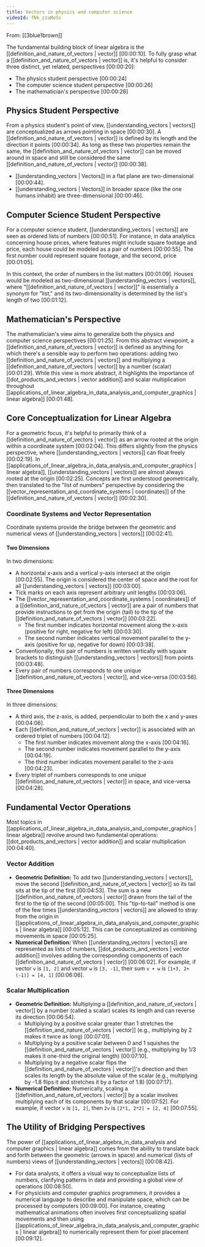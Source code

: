 ```yaml
---
title: Vectors in physics and computer science
videoId: fNk_zzaMoSs
---
```


From: [[3blue1brown]] <br/> 

The fundamental building block of linear algebra is the [[definition_and_nature_of_vectors | vector]] <a class="yt-timestamp" data-t="00:00:10">[00:00:10]</a>. To fully grasp what a [[definition_and_nature_of_vectors | vector]] is, it's helpful to consider three distinct, yet related, perspectives <a class="yt-timestamp" data-t="00:00:20">[00:00:20]</a>:

*   The physics student perspective <a class="yt-timestamp" data-t="00:00:24">[00:00:24]</a>
*   The computer science student perspective <a class="yt-timestamp" data-t="00:00:26">[00:00:26]</a>
*   The mathematician's perspective <a class="yt-timestamp" data-t="00:00:26">[00:00:26]</a>

## Physics Student Perspective

From a physics student's point of view, [[understanding_vectors | vectors]] are conceptualized as arrows pointing in space <a class="yt-timestamp" data-t="00:00:30">[00:00:30]</a>. A [[definition_and_nature_of_vectors | vector]] is defined by its length and the direction it points <a class="yt-timestamp" data-t="00:00:34">[00:00:34]</a>. As long as these two properties remain the same, the [[definition_and_nature_of_vectors | vector]] can be moved around in space and still be considered the same [[definition_and_nature_of_vectors | vector]] <a class="yt-timestamp" data-t="00:00:38">[00:00:38]</a>.

*   [[understanding_vectors | Vectors]] in a flat plane are two-dimensional <a class="yt-timestamp" data-t="00:00:44">[00:00:44]</a>.
*   [[understanding_vectors | Vectors]] in broader space (like the one humans inhabit) are three-dimensional <a class="yt-timestamp" data-t="00:00:46">[00:00:46]</a>.

## Computer Science Student Perspective

For a computer science student, [[understanding_vectors | vectors]] are seen as ordered lists of numbers <a class="yt-timestamp" data-t="00:00:51">[00:00:51]</a>. For instance, in data analytics concerning house prices, where features might include square footage and price, each house could be modeled as a pair of numbers <a class="yt-timestamp" data-t="00:00:55">[00:00:55]</a>. The first number could represent square footage, and the second, price <a class="yt-timestamp" data-t="00:01:05">[00:01:05]</a>.

In this context, the order of numbers in the list matters <a class="yt-timestamp" data-t="00:01:09">[00:01:09]</a>. Houses would be modeled as two-dimensional [[understanding_vectors | vectors]], where "[[definition_and_nature_of_vectors | vector]]" is essentially a synonym for "list," and its two-dimensionality is determined by the list's length of two <a class="yt-timestamp" data-t="00:01:12">[00:01:12]</a>.

## Mathematician's Perspective

The mathematician's view aims to generalize both the physics and computer science perspectives <a class="yt-timestamp" data-t="00:01:25">[00:01:25]</a>. From this abstract viewpoint, a [[definition_and_nature_of_vectors | vector]] is defined as anything for which there's a sensible way to perform two operations: adding two [[definition_and_nature_of_vectors | vectors]] and multiplying a [[definition_and_nature_of_vectors | vector]] by a number (scalar) <a class="yt-timestamp" data-t="00:01:29">[00:01:29]</a>. While this view is more abstract, it highlights the importance of [[dot_products_and_vectors | vector addition]] and scalar multiplication throughout [[applications_of_linear_algebra_in_data_analysis_and_computer_graphics | linear algebra]] <a class="yt-timestamp" data-t="00:01:48">[00:01:48]</a>.

## Core Conceptualization for Linear Algebra

For a geometric focus, it's helpful to primarily think of a [[definition_and_nature_of_vectors | vector]] as an arrow rooted at the origin within a coordinate system <a class="yt-timestamp" data-t="00:02:04">[00:02:04]</a>. This differs slightly from the physics perspective, where [[understanding_vectors | vectors]] can float freely <a class="yt-timestamp" data-t="00:02:19">[00:02:19]</a>. In [[applications_of_linear_algebra_in_data_analysis_and_computer_graphics | linear algebra]], [[understanding_vectors | vectors]] are almost always rooted at the origin <a class="yt-timestamp" data-t="00:02:25">[00:02:25]</a>. Concepts are first understood geometrically, then translated to the "list of numbers" perspective by considering the [[vector_representation_and_coordinate_systems | coordinates]] of the [[definition_and_nature_of_vectors | vector]] <a class="yt-timestamp" data-t="00:02:30">[00:02:30]</a>.

### Coordinate Systems and Vector Representation

Coordinate systems provide the bridge between the geometric and numerical views of [[understanding_vectors | vectors]] <a class="yt-timestamp" data-t="00:02:41">[00:02:41]</a>.

#### Two Dimensions

In two dimensions:
*   A horizontal x-axis and a vertical y-axis intersect at the origin <a class="yt-timestamp" data-t="00:02:55">[00:02:55]</a>. The origin is considered the center of space and the root for all [[understanding_vectors | vectors]] <a class="yt-timestamp" data-t="00:03:00">[00:03:00]</a>.
*   Tick marks on each axis represent arbitrary unit lengths <a class="yt-timestamp" data-t="00:03:06">[00:03:06]</a>.
*   The [[vector_representation_and_coordinate_systems | coordinates]] of a [[definition_and_nature_of_vectors | vector]] are a pair of numbers that provide instructions to get from the origin (tail) to the tip of the [[definition_and_nature_of_vectors | vector]] <a class="yt-timestamp" data-t="00:03:22">[00:03:22]</a>.
    *   The first number indicates horizontal movement along the x-axis (positive for right, negative for left) <a class="yt-timestamp" data-t="00:03:30">[00:03:30]</a>.
    *   The second number indicates vertical movement parallel to the y-axis (positive for up, negative for down) <a class="yt-timestamp" data-t="00:03:38">[00:03:38]</a>.
*   Conventionally, this pair of numbers is written vertically with square brackets to distinguish [[understanding_vectors | vectors]] from points <a class="yt-timestamp" data-t="00:03:48">[00:03:48]</a>.
*   Every pair of numbers corresponds to one unique [[definition_and_nature_of_vectors | vector]], and vice-versa <a class="yt-timestamp" data-t="00:03:56">[00:03:56]</a>.

#### Three Dimensions

In three dimensions:
*   A third axis, the z-axis, is added, perpendicular to both the x and y-axes <a class="yt-timestamp" data-t="00:04:06">[00:04:06]</a>.
*   Each [[definition_and_nature_of_vectors | vector]] is associated with an ordered triplet of numbers <a class="yt-timestamp" data-t="00:04:12">[00:04:12]</a>.
    *   The first number indicates movement along the x-axis <a class="yt-timestamp" data-t="00:04:16">[00:04:16]</a>.
    *   The second number indicates movement parallel to the y-axis <a class="yt-timestamp" data-t="00:04:19">[00:04:19]</a>.
    *   The third number indicates movement parallel to the z-axis <a class="yt-timestamp" data-t="00:04:23">[00:04:23]</a>.
*   Every triplet of numbers corresponds to one unique [[definition_and_nature_of_vectors | vector]] in space, and vice-versa <a class="yt-timestamp" data-t="00:04:28">[00:04:28]</a>.

## Fundamental Vector Operations

Most topics in [[applications_of_linear_algebra_in_data_analysis_and_computer_graphics | linear algebra]] revolve around two fundamental operations: [[dot_products_and_vectors | vector addition]] and scalar multiplication <a class="yt-timestamp" data-t="00:04:40">[00:04:40]</a>.

### Vector Addition

*   **Geometric Definition:** To add two [[understanding_vectors | vectors]], move the second [[definition_and_nature_of_vectors | vector]] so its tail sits at the tip of the first <a class="yt-timestamp" data-t="00:04:53">[00:04:53]</a>. The sum is a new [[definition_and_nature_of_vectors | vector]] drawn from the tail of the first to the tip of the second <a class="yt-timestamp" data-t="00:05:00">[00:05:00]</a>. This "tip-to-tail" method is one of the few times [[understanding_vectors | vectors]] are allowed to stray from the origin in [[applications_of_linear_algebra_in_data_analysis_and_computer_graphics | linear algebra]] <a class="yt-timestamp" data-t="00:05:12">[00:05:12]</a>. This can be conceptualized as combining movements in space <a class="yt-timestamp" data-t="00:05:25">[00:05:25]</a>.
*   **Numerical Definition:** When [[understanding_vectors | vectors]] are represented as lists of numbers, [[dot_products_and_vectors | vector addition]] involves adding the corresponding components of each [[definition_and_nature_of_vectors | vector]] <a class="yt-timestamp" data-t="00:06:02">[00:06:02]</a>. For example, if vector `v` is `[1, 2]` and vector `w` is `[3, -1]`, their sum `v + w` is `[1+3, 2+(-1)] = [4, 1]` <a class="yt-timestamp" data-t="00:06:06">[00:06:06]</a>.

### Scalar Multiplication

*   **Geometric Definition:** Multiplying a [[definition_and_nature_of_vectors | vector]] by a number (called a scalar) scales its length and can reverse its direction <a class="yt-timestamp" data-t="00:06:54">[00:06:54]</a>.
    *   Multiplying by a positive scalar greater than 1 stretches the [[definition_and_nature_of_vectors | vector]] (e.g., multiplying by 2 makes it twice as long) <a class="yt-timestamp" data-t="00:07:01">[00:07:01]</a>.
    *   Multiplying by a positive scalar between 0 and 1 squishes the [[definition_and_nature_of_vectors | vector]] (e.g., multiplying by 1/3 makes it one-third the original length) <a class="yt-timestamp" data-t="00:07:10">[00:07:10]</a>.
    *   Multiplying by a negative scalar flips the [[definition_and_nature_of_vectors | vector]]'s direction and then scales its length by the absolute value of the scalar (e.g., multiplying by -1.8 flips it and stretches it by a factor of 1.8) <a class="yt-timestamp" data-t="00:07:17">[00:07:17]</a>.
*   **Numerical Definition:** Numerically, scaling a [[definition_and_nature_of_vectors | vector]] by a scalar involves multiplying each of its components by that scalar <a class="yt-timestamp" data-t="00:07:52">[00:07:52]</a>. For example, if vector `v` is `[1, 2]`, then `2v` is `[2*1, 2*2] = [2, 4]` <a class="yt-timestamp" data-t="00:07:55">[00:07:55]</a>.

## The Utility of Bridging Perspectives

The power of [[applications_of_linear_algebra_in_data_analysis and computer graphics | linear algebra]] comes from the ability to translate back and forth between the geometric (arrows in space) and numerical (lists of numbers) views of [[understanding_vectors | vectors]] <a class="yt-timestamp" data-t="00:08:42">[00:08:42]</a>.

*   For data analysts, it offers a visual way to conceptualize lists of numbers, clarifying patterns in data and providing a global view of operations <a class="yt-timestamp" data-t="00:08:50">[00:08:50]</a>.
*   For physicists and computer graphics programmers, it provides a numerical language to describe and manipulate space, which can be processed by computers <a class="yt-timestamp" data-t="00:09:00">[00:09:00]</a>. For instance, creating mathematical animations often involves first conceptualizing spatial movements and then using [[applications_of_linear_algebra_in_data_analysis_and_computer_graphics | linear algebra]] to numerically represent them for pixel placement <a class="yt-timestamp" data-t="00:09:12">[00:09:12]</a>.
